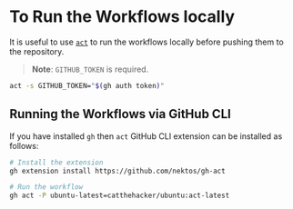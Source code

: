 # To Run the Workflows locally

It is useful to use [`act`](https://nektosact.com/installation/index.html) to run the workflows locally before pushing them to the repository.

> __Note__: `GITHUB_TOKEN` is required.

```bash
act -s GITHUB_TOKEN="$(gh auth token)"
```

## Running the Workflows via GitHub CLI

If you have installed `gh` then `act` GitHub CLI extension can be installed as follows:

```bash
# Install the extension
gh extension install https://github.com/nektos/gh-act

# Run the workflow
gh act -P ubuntu-latest=catthehacker/ubuntu:act-latest
```
